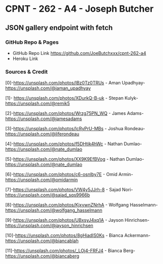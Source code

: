 # CPNT - 262 - A4 - Joseph Butcher
## JSON gallery endpoint with fetch

### GitHub Repo & Pages
- GitHub Repo Link https://github.com/JoeButchxxx/cpnt-262-a4
- Heroku Link 

### Sources & Credit

[0]-https://unsplash.com/photos/IBz0Tz0TRUs - 
Aman Upadhyay-https://unsplash.com/@iaman_upadhyay

[1]- https://unsplash.com/photos/XDurkQ-B-uk - 
Stepan Kulyk-https://unsplash.com/@remik5

[2]-https://unsplash.com/photos/Wrzg75PN_WQ - 
James Adams-https://unsplash.com/@jamesadams

[3]-https://unsplash.com/photos/lcRyPrU-MBs - 
Joshua Rondeau-https://unsplash.com/@liferondeau

[4]-https://unsplash.com/photos/f5DHtik4hWc - 
Nathan Dumlao-https://unsplash.com/@nate_dumlao

[5]-https://unsplash.com/photos/XX9K9EfBVog - 
Nathan Dumlao-https://unsplash.com/@nate_dumlao

[6]-https://unsplash.com/photos/c6-osnlby7E - 
Omid Armin-https://unsplash.com/@omidarmin

[7]-https://unsplash.com/photos/VW4y5JJrh-8 - 
Sajad Nori-https://unsplash.com/@sajad_sqs9966b

[8]-https://unsplash.com/photos/KjxywnZNrhA - 
Wolfgang Hasselmann-https://unsplash.com/@wolfgang_hasselmann

[9]-https://unsplash.com/photos/UBxsyJ4xq1A - 
Jayson Hinrichsen-https://unsplash.com/@jayson_hinrichsen

[10]-https://unsplash.com/photos/8gHiadIS0Ks - 
Bianca Ackermann-https://unsplash.com/@biancablah

[11]-https://unsplash.com/photos/_LOj4-FRFJ4 - 
Bianca Berg-https://unsplash.com/@biancaberg

